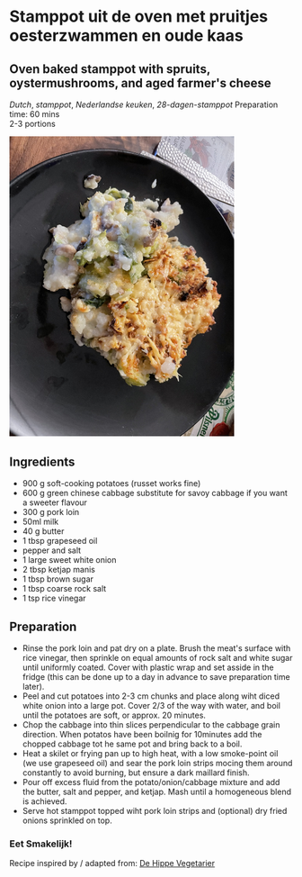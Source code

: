# Stamppot uit de oven met pruitjes oesterzwammen en oude kaas
## Oven baked stamppot with spruits, oystermushrooms, and aged farmer's cheese
_Dutch_, _stamppot_, _Nederlandse keuken_, _28-dagen-stamppot_
Preparation time: 60 mins  
2-3 portions  

<img src="images/dag-16_oven-stamppot-spruitjes-oesterzwammen.jpg" width="400">  

## Ingredients
* 900 g soft-cooking potatoes (russet works fine)
* 600 g green chinese cabbage substitute for savoy cabbage if you want a sweeter flavour
* 300 g pork loin
* 50ml milk
* 40 g butter
* 1 tbsp grapeseed oil
* pepper and salt 
* 1 large sweet white onion
* 2 tbsp ketjap manis 
* 1 tbsp brown sugar
* 1 tbsp coarse rock salt
* 1 tsp rice vinegar

## Preparation
* Rinse the pork loin and pat dry on a plate. Brush the meat's surface with rice vinegar, then sprinkle on equal amounts of rock salt and white sugar until uniformly coated. Cover with plastic wrap and set asside in the fridge (this can be done up to a day in advance to save preparation time later). 
* Peel and cut potatoes into 2-3 cm chunks and place along wiht diced white onion into a large pot. Cover 2/3 of the way with water, and boil until the potatoes are soft, or approx. 20 minutes.
* Chop the cabbage into thin slices perpendicular to the cabbage grain direction. When potatos have been boilnig for 10minutes add the chopped cabbage tot he same pot and bring back to a boil. 
* Heat a skilet or frying pan up to high heat, with a low smoke-point oil (we use grapeseed oil) and sear the pork loin strips mocing them around constantly to avoid burning, but ensure a dark maillard finish.
* Pour off excess fluid from the potato/onion/cabbage mixture and add the butter, salt and pepper, and ketjap. Mash until a homogeneous blend is achieved.
* Serve hot stamppot topped wiht pork loin strips and (optional) dry fried onions sprinkled on top.

### Eet Smakelijk! 
Recipe inspired by / adapted from: [De Hippe Vegetarier](https://www.dehippevegetarier.nl/vegetarische-recepten/stamppot-oven-spruitjes-oesterzwammen-en-oude-kaas/)
